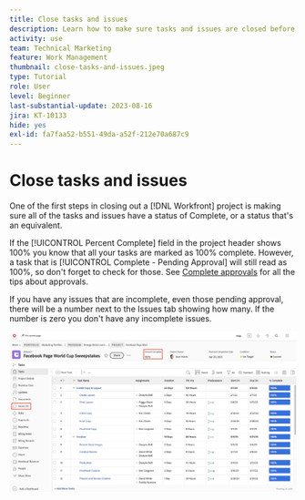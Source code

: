 ```yaml
---
title: Close tasks and issues
description: Learn how to make sure tasks and issues are closed before you close out a project in [!DNL  Workfront].
activity: use
team: Technical Marketing
feature: Work Management
thumbnail: close-tasks-and-issues.jpeg
type: Tutorial
role: User
level: Beginner
last-substantial-update: 2023-08-16
jira: KT-10133
hide: yes
exl-id: fa7faa52-b551-49da-a52f-212e70a687c9
---
```

# Close tasks and issues

One of the first steps in closing out a [!DNL Workfront] project is making sure all of the tasks and issues have a status of Complete, or a status that's an equivalent.

If the [!UICONTROL Percent Complete] field in the project header shows 100% you know that all your tasks are marked as 100% complete. However, a task that is [!UICONTROL Complete - Pending Approval] will still read as 100%, so don't forget to check for those. See [Complete approvals](https://experienceleague.adobe.com/docs/workfront-learn/tutorials-workfront/manage-work/close-a-project/complete-approvals.html) for all the tips about approvals.

If you have any issues that are incomplete, even those pending approval, there will be a number next to the Issues tab showing how many. If the number is zero you don't have any incomplete issues.

![Project displaying [!UICONTROL Percent Complete] and open issues](assets/close-tasks-and-issues.png)
